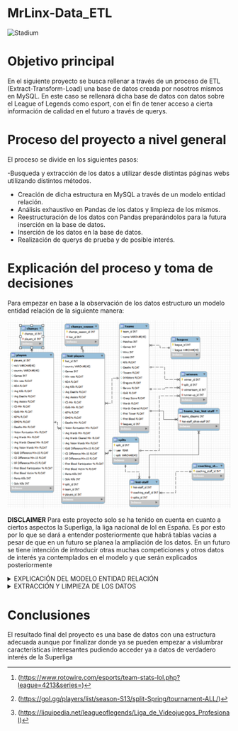 # MrLinx-Data_ETL

![Stadium](img/estadio.jpg)



# Objetivo principal

En el siguiente proyecto se busca rellenar a través de un proceso de ETL (Extract-Transform-Load) una base de datos creada por nosotros mismos en MySQL. En este caso se rellenará dicha base de datos con datos sobre el League of Legends como esport, con el fin de tener acceso a cierta información de calidad en el futuro a través de querys.

# Proceso del proyecto a nivel general

El proceso se divide en los siguientes pasos:

-Busqueda y extracción de los datos a utilizar desde distintas páginas webs utilizando distintos métodos.
- Creación de dicha estructura en MySQL a través de un modelo entidad relación.
- Análisis exhaustivo en Pandas de los datos y limpieza de los mismos.
- Reestructuración de los datos con Pandas preparándolos para la futura inserción en la base de datos. 
- Inserción de los datos en la base de datos.
- Realización de querys de prueba y de posible interés.


# Explicación del proceso y toma de decisiones

Para empezar en base a la observación de los datos estructuro un modelo entidad relación de la siguiente manera:

![Scheme](img/Scheme.png)

**DISCLAIMER** Para este proyecto solo se ha tenido en cuenta en cuanto a ciertos aspectos la Superliga, la liga nacional de lol en España. Es por esto por lo que se dará a entender posteriormente que habrá tablas vacias a pesar de que en un futuro se planea la ampliación de los datos. En un futuro se tiene intención de introducir otras muchas competiciones y otros datos de interés ya contemplados en el modelo y  que serán explicados posteriormente

<details>
<summary>EXPLICACIÓN DEL MODELO ENTIDAD RELACIÓN</summary>


Explicado de izquierda a derecha se entiende que:
    
* Tendremos una tabla players con cada jugador del que tenemos datos y la media de sus datos acumulados a lo largo de su carrera.
* Esta se relaciona con champs, tabla que en un futuro contendrá los datos del desempeño de cada jugador con cada campeón a lo largo de su carrera, aunque por ahora está vacía.
*Players también se relaciona a través de una relación one to many con hist-players, tabla que almacena los datos de todos los jugadores desglosados por temporada. 
* Es por esto que esta a su vez se relaciona con la tabla splits la cual ubica en que temporada se encuentra cada jugador de la tabla hist-players. 
* También se relaciona con champs_season, tabla que en un futuro será rellenada con los daros del desempeño de dichos jugadores con cada campeón en cada temporada (una especie de hist_champs).
* Por último se relaciona con una relación nuevamente one to many con la tabla teams, la cual almacena (por el momento) los equipos de Superliga a los que se ha tenido registro, señalando a que equipo pertenecían dichos jugadores en dicho momento del tiempo.
*Teams por su lado se relaciona con leagues, la cual almacenará por el momento un único dato introducido a mano, el de la Superliga.
* También se relaciona con winners, tabla a la que atribuye dos foreing keys pues en esta se almacena el ganador de cada split (la tabla winners también se relaciona con la tabla splits) y el subcampeón de dichos splits.
*Por último también se contempla añadir el coaching staff en el futuro para lo que se ha dispuesto las tablas hist_staff y staff las cuales se relacionan con teams y con splits (la de hist-staff como ya lo haría hist-players) y con la propia hist-staff (la de staff como se podía suponer).
 

</details>

<details>
    
<summary>EXTRACCIÓN Y LIMPIEZA DE LOS DATOS</summary>
  
En cuanto a la extracción de los datos, esta se ha realizado principalmente siguiendo métodos de scraping aunque también se ha utilizado un CSV proveniente de una web del género con los datos de los equipos[^1]. Para el scrapeo se ha programado una función con selenium que de forma automática substraía el nombre de los equipos y los jugadores que los integraban según el split y el año. También se ha utilizado en gran medida la función ".copy_clipboard()" de pandas con la que se han substraído los datos de los jugadores y de los ganadores de las temporadas (cada uno de los cuales venían de webs distintas)[^2][^3]. 
  

En cuanto a la estructuración y limpieza de los datos, primeramente se han concatenado las tablas necesarias de modo que se finalizasen creando las tablas que más adelante se introducirán en SQL. Este proceso no ha sido inmediato al inicio de dicha limpieza pues algunas tablas dependían de cambios previos para realizar dicha creación.
  
Por otro lado se han conservado nulos en gran parte de los valores numéricos pues no se ha encontrado la forma de rellenarlos ni a 0, ya que no representaría un valor real en el dato y alteraría gravemente la percepción de la performance del jugador en particular, ni tampoco con la media,mediana o moda por la misma razón. De este modo se considera que conservar los nulos es lo más acercado a la realidad que es la finalidad de este proyecto queriendo ser lo más fieles a la realidad posibles. Eso no quita que si se hayan rellenado los posibles sacando ciertos datos o rellenando con desconocido la nacionalidad. También se han hecho más legibles múltiples datos (la misma nacionalidad siendo uno de ellos).
  
Por último se han trasladado y traducido allí donde correspondían las columnas que harían de conexión generando una relación dentro de SQL a modo de foreing keys.

[^1]: (https://www.rotowire.com/esports/team-stats-lol.php?league=4213&series=)
[^2]: (https://gol.gg/players/list/season-S13/split-Spring/tournament-ALL/)
[^3]: (https://liquipedia.net/leagueoflegends/Liga_de_Videojuegos_Profesional)
</details>

# Conclusiones

El resultado final del proyecto es una base de datos con una estructura adecuada aunque por finalizar donde ya se pueden empezar a vislumbrar características interesantes pudiendo acceder ya a datos de verdadero interés de la Superliga
